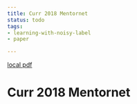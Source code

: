 ```yaml
---
title: Curr 2018 Mentornet
status: todo
tags:
- learning-with-noisy-label
- paper

---
```


[local pdf](../../../pdfs/curr-2018-MentorNet.pdf)

# Curr 2018 Mentornet
